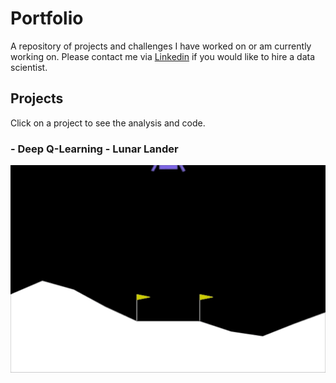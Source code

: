 # Portfolio
A repository of projects and challenges I have worked on or am currently working on.
Please contact me via [Linkedin](https://www.linkedin.com/in/alex-alex-312919268/) if you would like to hire a data scientist.
## Projects
Click on a project to see the analysis and code.
### - Deep Q-Learning - Lunar Lander

![Luna lander](https://github.com/Nazalekser/portfolio/blob/main/Projects/Luna_Lander_Project/images/lunar_lander.gif)

